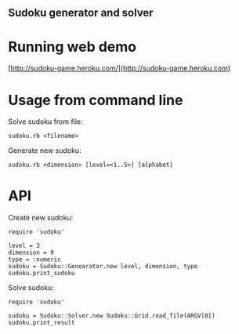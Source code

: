 Sudoku generator and solver
---------------------------

Running web demo
================

[http://sudoku-game.heroku.com/](http://sudoku-game.heroku.com)


Usage from command line
=======================

Solve sudoku from file:

    sudoku.rb <filename>

Generate new sudoku:

    sudoku.rb <dimension> [level=<1..5>] [alphabet]


API
===

Create new sudoku:

    require 'sudoku'

    level = 3
    dimension = 9
    type = :numeric
    sudoku = Sudoku::Genearator.new level, dimension, type
    sudoku.print_sudoku

Solve sudoku:

    require 'sudoku'

    sudoku = Sudoku::Solver.new Sudoku::Grid.read_file(ARGV[0])
    sudoku.print_result
